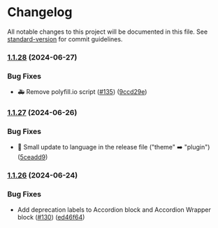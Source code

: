 # Changelog

All notable changes to this project will be documented in this file. See [standard-version](https://github.com/conventional-changelog/standard-version) for commit guidelines.

### [1.1.28](https://github.com/ucsc/ucsc-gutenberg-blocks/compare/v1.1.27...v1.1.28) (2024-06-27)


### Bug Fixes

* 🚑️ Remove polyfill.io script ([#135](https://github.com/ucsc/ucsc-gutenberg-blocks/issues/135)) ([9ccd29e](https://github.com/ucsc/ucsc-gutenberg-blocks/commit/9ccd29e8d7f1b2541607067beafe455a953952d5))

### [1.1.27](https://github.com/ucsc/ucsc-gutenberg-blocks/compare/v1.1.26...v1.1.27) (2024-06-26)


### Bug Fixes

* 📝 Small update to language in the release file ("theme" ➡️ "plugin") ([5ceadd9](https://github.com/ucsc/ucsc-gutenberg-blocks/commit/5ceadd99fa70a99e2e48f2e53c5ba5aa2d38d036))

### [1.1.26](https://github.com/ucsc/ucsc-gutenberg-blocks/compare/v1.1.25...v1.1.26) (2024-06-24)


### Bug Fixes

* Add deprecation labels to Accordion block and Accordion Wrapper block ([#130](https://github.com/ucsc/ucsc-gutenberg-blocks/issues/130)) ([ed46f64](https://github.com/ucsc/ucsc-gutenberg-blocks/commit/ed46f6496ae0ee59be2e44f6a8a602fc322962f1))

